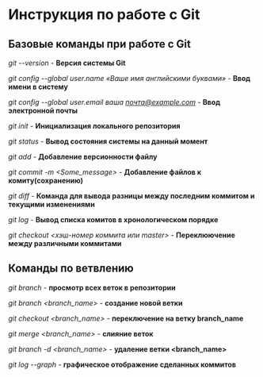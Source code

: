 # Инструкция по работе с Git

## Базовые команды при работе с Git

*git --version*  - **Версия системы Git**

*git config --global user.name «Ваше имя английскими буквами»* - **Ввод имени в систему**

*git config --global user.email ваша почта@example.com* - **Ввод электронной почты**

*git init* - **Инициализация локального репозитория**

*git status* - **Вывод состояния системы на данный момент**

*git add* - **Добавление версионности файлу**

*git commit -m <Some_message>* - **Добавление файлов к комиту(сохранению)**

*git diff* - **Команда для вывода разницы между последним коммитом и текущими изменениями**

*git log* - **Вывод списка комитов в хронологическом порядке**

*git checkout <хэш-номер коммита или master>* - **Переклюючение между различными коммитами**

## Команды по ветвлению

*git branch* - **просмотр всех веток в репозитории**

*git branch <branch_name>* - **создание новой ветки**

*git checkout <branch_name>* - **переключение на ветку branch_name**

*git merge <branch_name>* - **слияние веток**

*git branch -d <branch_name>* - **удаление ветки <branch_name>**

*git log --graph* - **графическое отображение сделанных коммитов**
